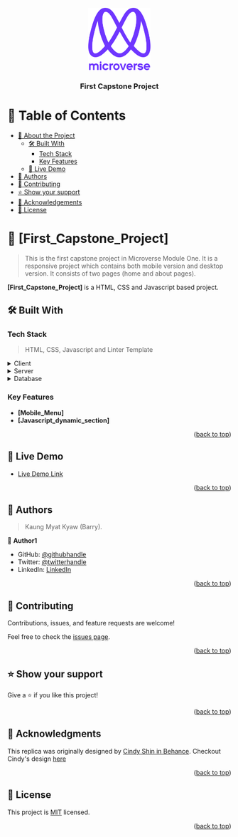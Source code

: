 <a name="readme-top"></a>

<div align="center">
  <img src="murple_logo.png" alt="logo" width="140"  height="auto" />
  <br/>

  <h3><b>First Capstone Project</b></h3>

</div>

<!-- TABLE OF CONTENTS -->

# 📗 Table of Contents

- [📖 About the Project](#about-project)
  - [🛠 Built With](#built-with)
    - [Tech Stack](#tech-stack)
    - [Key Features](#key-features)
  - [🚀 Live Demo](#live-demo)
- [👥 Authors](#authors)
- [🤝 Contributing](#contributing)
- [⭐️ Show your support](#support)
- [🙏 Acknowledgements](#acknowledgements)
- [📝 License](#license)

<!-- PROJECT DESCRIPTION -->

# 📖 [First_Capstone_Project] <a name="about-project"></a>

> This is the first capstone project in Microverse Module One. It is a responsive project which contains both mobile version and desktop version. It consists of two pages (home and about pages).

**[First_Capstone_Project]** is a HTML, CSS and Javascript based project.

## 🛠 Built With <a name="built-with"></a>

### Tech Stack <a name="tech-stack"></a>

> HTML, CSS, Javascript and Linter Template

<details>
  <summary>Client</summary>
  <ul>
    <li><a href="https://reactjs.org/">React.js</a></li>
  </ul>
</details>

<details>
  <summary>Server</summary>
  <ul>
    <li><a href="https://expressjs.com/">Express.js</a></li>
  </ul>
</details>

<details>
<summary>Database</summary>
  <ul>
    <li><a href="https://www.postgresql.org/">PostgreSQL</a></li>
  </ul>
</details>

<!-- Features -->

### Key Features <a name="key-features"></a>

- **[Mobile_Menu]**
- **[Javascript_dynamic_section]**

<p align="right">(<a href="#readme-top">back to top</a>)</p>

<!-- LIVE DEMO -->

## 🚀 Live Demo <a name="live-demo"></a>

- [Live Demo Link](https://yourdeployedapplicationlink.com)

<p align="right">(<a href="#readme-top">back to top</a>)</p>

<!-- AUTHORS -->

## 👥 Authors <a name="authors"></a>

> Kaung Myat Kyaw (Barry).

👤 **Author1**

- GitHub: [@githubhandle](https://github.com/Rhaegar121)
- Twitter: [@twitterhandle](https://twitter.com/twitterhandle)
- LinkedIn: [LinkedIn](https://www.linkedin.com/in/kaung-myat-kyaw-391720227)


<p align="right">(<a href="#readme-top">back to top</a>)</p>

<!-- CONTRIBUTING -->

## 🤝 Contributing <a name="contributing"></a>

Contributions, issues, and feature requests are welcome!

Feel free to check the [issues page](../../issues/).

<p align="right">(<a href="#readme-top">back to top</a>)</p>

<!-- SUPPORT -->

## ⭐️ Show your support <a name="support"></a>

Give a ⭐️ if you like this project!

<p align="right">(<a href="#readme-top">back to top</a>)</p>

<!-- ACKNOWLEDGEMENTS -->

## 🙏 Acknowledgments <a name="acknowledgements"></a>

This replica was originally designed by <a href="https://creativecommons.org/licenses/by-nc/4.0/">Cindy Shin in Behance</a>. Checkout Cindy's design <a href="https://www.behance.net/adagio07">here</a>

<p align="right">(<a href="#readme-top">back to top</a>)</p>

<!-- LICENSE -->

## 📝 License <a name="license"></a>

This project is [MIT](./LICENSE) licensed.

<p align="right">(<a href="#readme-top">back to top</a>)</p>
